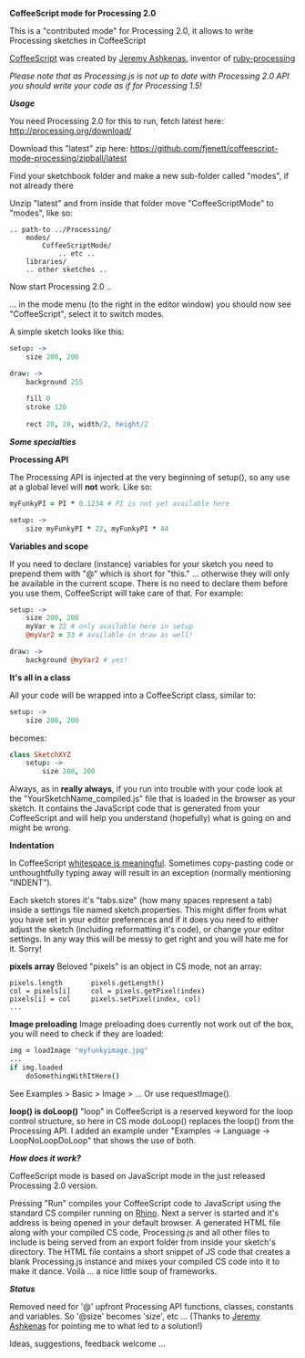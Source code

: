 **CoffeeScript mode for Processing 2.0**

This is a "contributed mode" for Processing 2.0, it allows to write Processing sketches in CoffeeScript

[CoffeeScript](http://coffeescript.org/) was created by [Jeremy Ashkenas](https://github.com/jashkenas), inventor of [ruby-processing](https://github.com/jashkenas/ruby-processing)

*Please note that as Processing.js is not up to date with Processing 2.0 API you should write your code as if for Processing 1.5!*

***Usage***

You need Processing 2.0 for this to run, fetch latest here:
http://processing.org/download/

Download this "latest" zip here:
https://github.com/fjenett/coffeescript-mode-processing/zipball/latest

Find your sketchbook folder and make a new sub-folder called "modes", if not already there

Unzip "latest" and from inside that folder move "CoffeeScriptMode" to "modes", like so:
```
.. path-to ../Processing/
    modes/
        CoffeeScriptMode/
            .. etc ..
	libraries/
	.. other sketches ..
```

Now start Processing 2.0 ..

... in the mode menu (to the right in the editor window) you should now see "CoffeeScript", select it to switch modes.

A simple sketch looks like this:
```coffeescript
setup: ->
    size 200, 200

draw: ->
    background 255
    
    fill 0
    stroke 120
    
    rect 20, 20, width/2, height/2
```

***Some specialties***

**Processing API**

The Processing API is injected at the very beginning of setup(), so any use at a global level will **not** work. Like so:

```coffeescript
myFunkyPI = PI * 0.1234 # PI is not yet available here

setup: ->
    size myFunkyPI * 22, myFunkyPI * 44
```

**Variables and scope**

If you need to declare (instance) variables for your sketch you need to prepend them with "@" which is short for "this." ... otherwise they will only be available in the current scope. There is no need to declare them before you use them, CoffeeScript will take care of that. For example:

```coffeescript
setup: ->
    size 200, 200
    myVar = 22 # only available here in setup
    @myVar2 = 33 # available in draw as well!

draw: ->
    background @myVar2 # yes!
```

**It's all in a class**

All your code will be wrapped into a CoffeeScript class, similar to:
```coffeescript
setup: ->
    size 200, 200
```
becomes:
```coffeescript
class SketchXYZ
    setup: ->
        size 200, 200
```

Always, as in **really always**, if you run into trouble with your code look at the "YourSketchName_compiled.js" file that is loaded in the browser as your sketch. It contains the JavaScript code that is generated from your CoffeeScript and will help you understand (hopefully) what is going on and might be wrong.

**Indentation**

In CoffeeScript [whitespace is meaningful](http://coffeescript.org/#language). Sometimes copy-pasting code or unthoughtfully typing away will result in an exception (normally mentioning "INDENT").

Each sketch stores it's "tabs.size" (how many spaces represent a tab) inside a settings file named sketch.properties. This might differ from what you have set in your editor preferences and if it does you need to either adjust the sketch (including reformatting it's code), or change your editor settings. In any way this will be messy to get right and you will hate me for it. Sorry!

**pixels array**
Beloved "pixels" is an object in CS mode, not an array:
```
pixels.length 		pixels.getLength()
col = pixels[i]		col = pixels.getPixel(index)
pixels[i] = col		pixels.setPixel(index, col)
...
```

**Image preloading**
Image preloading does currently not work out of the box, you will need to check if they are loaded:
```coffeescript
img = loadImage "myfunkyimage.jpg"
...
if img.loaded
	doSomethingWithItHere()
```
See Examples > Basic > Image > ...
Or use requestImage().

**loop() is doLoop()**
"loop" in CoffeeScript is a reserved keyword for the loop control structure, so here in CS mode doLoop() replaces the loop() from the Processing API. I added an example under "Examples -> Language -> LoopNoLoopDoLoop" that shows the use of both.


***How does it work?***

CoffeeScript mode is based on JavaScript mode in the just released Processing 2.0 version.

Pressing "Run" compiles your CoffeeScript code to JavaScript using the standard CS compiler running on [Rhino](https://github.com/mozilla/rhino). Next a server is started and it's address is being opened in your default browser. A generated HTML file along with your compiled CS code, Processing.js and all other files to include is being served from an export folder from inside your sketch's directory. The HTML file contains a short snippet of JS code that creates a blank Processing.js instance and mixes your compiled CS code into it to make it dance. Voilà ... a nice little soup of frameworks.

***Status***

Removed need for '@' upfront Processing API functions, classes, constants and variables. So '@size' becomes 'size', etc ...
(Thanks to [Jeremy Ashkenas](https://github.com/jashkenas) for pointing me to what led to a solution!)

Ideas, suggestions, feedback welcome ...



